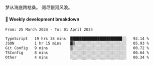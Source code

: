 梦从海底跨枯桑。
阅尽银河风浪。


#### 📝 Weekly development breakdown

<!--START_SECTION:waka-->

```txt
From: 25 March 2024 - To: 01 April 2024

TypeScript   19 hrs 38 mins  ███████████████████████░░   92.14 %
JSON         1 hr 15 mins    █▒░░░░░░░░░░░░░░░░░░░░░░░   05.93 %
Git Config   9 mins          ▒░░░░░░░░░░░░░░░░░░░░░░░░   00.72 %
TSConfig     8 mins          ░░░░░░░░░░░░░░░░░░░░░░░░░   00.64 %
Other        4 mins          ░░░░░░░░░░░░░░░░░░░░░░░░░   00.34 %
```

<!--END_SECTION:waka-->



